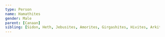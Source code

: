 ```yaml
---
type: Person
name: Hamathites
gender: Male
parent: [Canaan]
sibling: [Sidon, Heth, Jebusites, Amorites, Girgashites, Hivites, Arkites, Sinites, Arvadites, Zemarites]
---
```

